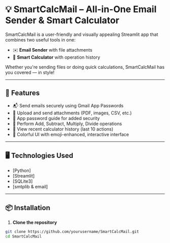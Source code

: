 # 💡 SmartCalcMail – All-in-One Email Sender & Smart Calculator

SmartCalcMail is a user-friendly and visually appealing Streamlit app that combines two useful tools in one:  
- ✉️ **Email Sender** with file attachments  
- 🔢 **Smart Calculator** with operation history  

Whether you're sending files or doing quick calculations, SmartCalcMail has you covered — in style!  

---

## 🚀 Features

- 📬 Send emails securely using Gmail App Passwords
- 📎 Upload and send attachments (PDF, images, CSV, etc.)
- 🔐 App password guide for added security
- 🧠 Perform Add, Subtract, Multiply, Divide operations
- 🧾 View recent calculator history (last 10 actions)
- 🎨 Colorful UI with emoji-enhanced, interactive interface

---

## 🖥️ Technologies Used

- [Python]
- [Streamlit]
- [SQLite3]
- [smtplib & email]
---

## 📦 Installation

1. **Clone the repository**  
```bash
git clone https://github.com/yourusername/SmartCalcMail.git
cd SmartCalcMail

